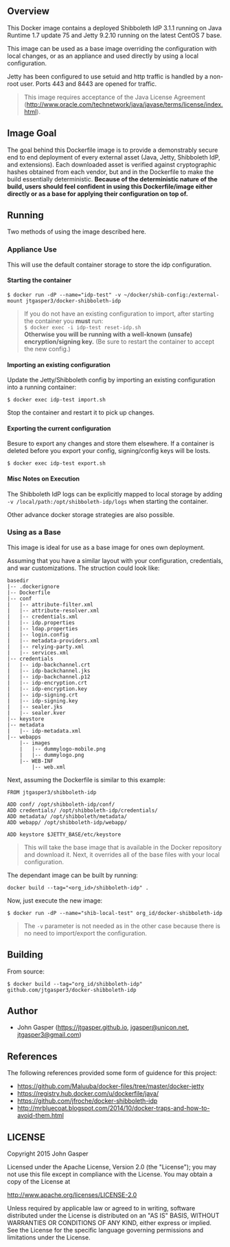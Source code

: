 ## Overview
This Docker image contains a deployed Shibboleth IdP 3.1.1 running on Java Runtime 1.7 update 75 and Jetty 9.2.10 running on the latest CentOS 7 base.

This image can be used as a base image overriding the configuration with local changes, or as an appliance and used directly by using a local configuration.

Jetty has been configured to use setuid and http traffic is handled by a non-root user. Ports 443 and 8443 are opened for traffic.

> This image requires acceptance of the Java License Agreement (<http://www.oracle.com/technetwork/java/javase/terms/license/index.html>).

## Image Goal
The goal behind this Dockerfile image is to provide a demonstrably secure end to end deployment of every external asset (Java, Jetty, Shibboleth IdP, and extensions). Each downloaded asset is verified against cryptographic hashes obtained from each vendor, but and in the Dockerfile to make the build essentially deterministic. **Because of the deterministic nature of the build, users should feel confident in using this Dockerfile/image either directly or as a base for applying their configuration on top of.**

## Running
Two methods of using the image described here.

### Appliance Use
This will use the default container storage to store the idp configuration. 

#### Starting the container

```
$ docker run -dP --name="idp-test" -v ~/docker/shib-config:/external-mount jtgasper3/docker-shibboleth-idp 
```

> If you do not have an existing configuration to import, after starting the container you **must** run:   
> `$ docker exec -i idp-test reset-idp.sh`   
> **Otherwise you will be running with a well-known (unsafe) encryption/signing key.** (Be sure to restart the container to accept the new config.)


#### Importing an existing configuration
Update the Jetty/Shibboleth config by importing an existing configuration into a running container: 

```
$ docker exec idp-test import.sh

```
Stop the container and restart it to pick up changes.

#### Exporting the current configuration
Besure to export any changes and store them elsewhere. If a container is deleted before you export your config, signing/config keys will be losts.

```
$ docker exec idp-test export.sh

```

#### Misc Notes on Execution
The Shibboleth IdP logs can be explicitly mapped to local storage by adding `-v /local/path:/opt/shibboleth-idp/logs` when starting the container.

Other advance docker storage strategies are also possible.


### Using as a Base
This image is ideal for use as a base image for ones own deployment. 

Assuming that you have a similar layout with your configuration, credentials, and war customizations. The struction could look like:

```
basedir
|-- .dockerignore
|-- Dockerfile
|-- conf
|   |-- attribute-filter.xml
|   |-- attribute-resolver.xml
|   |-- credentials.xml
|   |-- idp.properties
|   |-- ldap.properties
|   |-- login.config
|   |-- metadata-providers.xml
|   |-- relying-party.xml
|   |-- services.xml
|-- credentials
|   |-- idp-backchannel.crt
|   |-- idp-backchannel.jks
|   |-- idp-backchannel.p12
|   |-- idp-encryption.crt
|   |-- idp-encryption.key
|   |-- idp-signing.crt
|   |-- idp-signing.key
|   |-- sealer.jks
|   |-- sealer.kver
|-- keystore
|-- metadata
|   |-- idp-metadata.xml
|-- webapps
    |-- images
    |   |-- dummylogo-mobile.png
    |   |-- dummylogo.png
    |-- WEB-INF
        |-- web.xml

```

Next, assuming the Dockerfile is similar to this example:

```
FROM jtgasper3/shibboleth-idp

ADD conf/ /opt/shibboleth-idp/conf/
ADD credentials/ /opt/shibboleth-idp/credentials/
ADD metadata/ /opt/shibboleth/metadata/
ADD webapp/ /opt/shibboleth-idp/webapp/

ADD keystore $JETTY_BASE/etc/keystore
```

>This will take the base image that is available in the Docker repository and download it. Next, it overrides all of the base files with your local configuration.

The dependant image can be built by running:

```
docker build --tag="<org_id>/shibboleth-idp" .
```

Now, just execute the new image:

```
$ docker run -dP --name="shib-local-test" org_id/docker-shibboleth-idp 
```
> The `-v` parameter is not needed as in the other case because there is no need to import/export the configuration.

## Building

From source:

```
$ docker build --tag="org_id/shibboleth-idp" github.com/jtgasper3/docker-shibboleth-idp
```

## Author

  * John Gasper (<https://jtgasper.github.io>, <jgasper@unicon.net>, <jtgasper3@gmail.com>)

## References
The following references provided some form of guidence for this project:

* https://github.com/Maluuba/docker-files/tree/master/docker-jetty
* https://registry.hub.docker.com/u/dockerfile/java/
* https://github.com/jfroche/docker-shibboleth-idp
* http://mrbluecoat.blogspot.com/2014/10/docker-traps-and-how-to-avoid-them.html

## LICENSE

Copyright 2015 John Gasper

Licensed under the Apache License, Version 2.0 (the "License");
you may not use this file except in compliance with the License.
You may obtain a copy of the License at

  http://www.apache.org/licenses/LICENSE-2.0

Unless required by applicable law or agreed to in writing, software
distributed under the License is distributed on an "AS IS" BASIS,
WITHOUT WARRANTIES OR CONDITIONS OF ANY KIND, either express or implied.
See the License for the specific language governing permissions and
limitations under the License.
